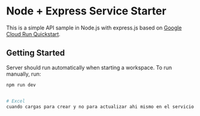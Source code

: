 # Node + Express Service Starter

This is a simple API sample in Node.js with express.js based on [Google Cloud Run Quickstart](https://cloud.google.com/run/docs/quickstarts/build-and-deploy/deploy-nodejs-service).

## Getting Started

Server should run automatically when starting a workspace. To run manually, run:

```sh
npm run dev


# Excel
cuando cargas para crear y no para actualizar ahi mismo en el servicio llamo a prisma no al archivo
```
